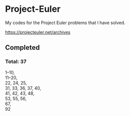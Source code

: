 # Project-Euler

My codes for the Project Euler problems that I have solved.

https://projecteuler.net/archives


## Completed
### Total: 37
1–10,  
11–20,  
22, 24, 25,  
31, 33, 36, 37, 40,  
41, 42, 43, 48,  
53, 55, 56,  
67,  
92
